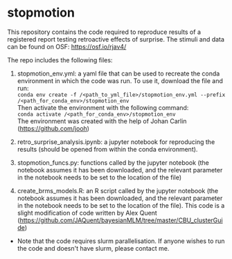 # stopmotion

This repository contains the code required to reproduce results of a registered report testing retroactive effects of surprise. The stimuli and data can be found on OSF: https://osf.io/rjav4/

The repo includes the following files:

1. stopmotion_env.yml: a yaml file that can be used to recreate the conda environment in which the code was run. To use it, download the file and run:  
```conda env create -f /<path_to_yml_file>/stopmotion_env.yml --prefix /<path_for_conda_env>/stopmotion_env```  
Then activate the environment with the following command:  
```conda activate /<path_for_conda_env>/stopmotion_env```  
The environment was created with the help of Johan Carlin (https://github.com/jooh)

2. retro_surprise_analysis.ipynb: a jupyter notebook for reproducing the results (should be opened from within the conda environment). 

3. stopmotion_funcs.py: functions called by the jupyter notebook (the notebook assumes it has been downloaded, and the relevant parameter in the notebook needs to be set to the location of the file)

4. create_brms_models.R: an R script called by the jupyter notebook (the notebook assumes it has been downloaded, and the relevant parameter in the notebook needs to be set to the location of the file). This code is a slight modification of code written by Alex Quent (https://github.com/JAQuent/bayesianMLM/tree/master/CBU_clusterGuide)

* Note that the code requires slurm parallelisation. If anyone wishes to run the code and doesn't have slurm, please contact me.

